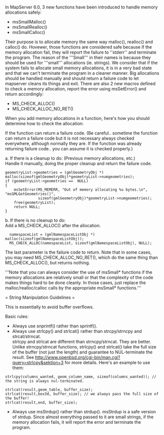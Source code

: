 In MapServer 6.0, 3 new functions have been introduced to handle memory allocations safely:                                                                                                                                                                                                                                                                                                                                                                                                                                                                                                                                                                                                                                                                                                    
                                                                                                                                                                                                                                                                                                                                                                                                                                                                                                                                                                                                                                                                                                                                                                                               
 * msSmallMalloc()                                                                                                                                                                                                                                                                                                                                                                                                                                                                                                                                                                                                                                                                                                                                                                             
 * msSmallRealloc()                                                                                                                                                                                                                                                                                                                                                                                                                                                                                                                                                                                                                                                                                                                                                                            
 * msSmallCalloc()                                                                                                                                                                                                                                                                                                                                                                                                                                                                                                                                                                                                                                                                                                                                                                             
                                                                                                                                                                                                                                                                                                                                                                                                                                                                                                                                                                                                                                                                                                                                                                                               
Their purpose is to allocate memory the same way malloc(), realloc() and calloc() do. Hovewer, those functions are considered safe because if the memory allocation fail, they will report the failure to ''stderr'' and terminate the program. The reason of the '''Small''' in their names is because they should be used for '''small''' allocations (ie. strings). We consider that if the system fails to allocate small memory allocations, it is in a very bad state and that we can't terminate the program in a cleaner manner. Big allocations should be handled manually and should return a failure code to let mapserver cleans its things and exit. There are also 2 new macros defined to check a memory allocation, report the error using msSetError() and return accordingly:
                                                                                                                                                                                                                                                                                                                                                                                                                                                                                                                                                                                                                                                                                                                                                                                               
 * MS_CHECK_ALLOC()                                                                                                                                                                                                                                                                                                                                                                                                                                                                                                                                                                                                                                                                                                                                                                            
 * MS_CHECK_ALLOC_NO_RET()                                                                                                                                                                                                                                                                                                                                                                                                                                                                                                                                                                                                                                                                                                                                                                     
                                                                                                                                                                                                                                                                                                                                                                                                                                                                                                                                                                                                                                                                                                                                                                                               
When you add memory allocations in a function, here's how you should determine how to check the allocation:                                                                                                                                                                                                                                                                                                                                                                                                                                                                                                                                                                                                                                                                                    
                                                                                                                                                                                                                                                                                                                                                                                                                                                                                                                                                                                                                                                                                                                                                                                               
If the function can return a failure code. (Be careful.. sometime the function can return a failure code but it is not necessary always checked everywhere, although normally they are. If the function was already returning failure code.. you can assume it is checked properly.)                                                                                                                                                                                                                                                                                                                                                                                                                                                                                                           
                                                                                                                                                                                                                                                                                                                                                                                                                                                                                                                                                                                                                                                                                                                                                                                               
   a. If there is a cleanup to do: (Previous memory allocations, etc.)                                                                                                                                                                                                                                                                                                                                                                                                                                                                                                                                                                                                                                                                                                                         
      Handle it manually, doing the proper cleanup and return the failure code.                                                                                                                                                                                                                                                                                                                                                                                                                                                                                                                                                                                                                                                                                                                

```                                                                                                                                                                                                                                                                                                                                                                                                                                                                                                                                                                                                                                                                                                                                                                                            
geometryList->geometries = (gmlGeometryObj *) malloc(sizeof(gmlGeometryObj)*geometryList->numgeometries);                                                                                                                                                                                                                                                                                                                                                                                                                                                                                                                                                                                                                                                                                      
if (geometryList->geometries ==  NULL)                                                                                                                                                                                                                                                                                                                                                                                                                                                                                                                                                                                                                                                                                                                                                         
{                                                                                                                                                                                                                                                                                                                                                                                                                                                                                                                                                                                                                                                                                                                                                                                              
    msSetError(MS_MEMERR, "Out of memory allocating %u bytes.\n", "msGMLGetGeometries()",                                                                                                                                                                                                                                                                                                                                                                                                                                                                                                                                                                                                                                                                                                      
               sizeof(gmlGeometryObj)*geometryList->numgeometries);                                                                                                                                                                                                                                                                                                                                                                                                                                                                                                                                                                                                                                                                                                                            
    free(geometryList);                                                                                                                                                                                                                                                                                                                                                                                                                                                                                                                                                                                                                                                                                                                                                                        
    return NULL;                                                                                                                                                                                                                                                                                                                                                                                                                                                                                                                                                                                                                                                                                                                                                                               
}                                                                                                                                                                                                                                                                                                                                                                                                                                                                                                                                                                                                                                                                                                                                                                                              
```                                                                                                                                                                                                                                                                                                                                                                                                                                                                                                                                                                                                                                                                                                                                                                                            
   b. If there is no cleanup to do:                                                                                                                                                                                                                                                                                                                                                                                                                                                                                                                                                                                                                                                                                                                                                            
      Add a MS_CHECK_ALLOC() after the allocation.                                                                                                                                                                                                                                                                                                                                                                                                                                                                                                                                                                                                                                                                                                                                             

```                                                                                                                                                                                                                                                                                                                                                                                                                                                                                                                                                                                                                                                                                                                                                                                            
  namespaceList = (gmlNamespaceListObj *) malloc(sizeof(gmlNamespaceListObj));                                                                                                                                                                                                                                                                                                                                                                                                                                                                                                                                                                                                                                                                                                                 
  MS_CHECK_ALLOC(namespaceList, sizeof(gmlNamespaceListObj), NULL);                                                                                                                                                                                                                                                                                                                                                                                                                                                                                                                                                                                                                                                                                                                            
```                                                                                                                                                                                                                                                                                                                                                                                                                                                                                                                                                                                                                                                                                                                                                                                            
                                                                                                                                                                                                                                                                                                                                                                                                                                                                                                                                                                                                                                                                                                                                                                                               
 The last parameter is the failure code to return. Note that in some cases, you may need MS_CHECK_ALLOC_NO_RET(), which do the same thing than MS_CHECK_ALLOC(), but returns nothing.                                                                                                                                                                                                                                                                                                                                                                                                                                                                                                                                                                                                          
                                                                                                                                                                                                                                                                                                                                                                                                                                                                                                                                                                                                                                                                                                                                                                                               
'''Note that you can always consider the use of  msSmall* functions if the memory allocations are relatively small or that the complexity of the code makes things hard to be done cleanly. In those cases, just replace the malloc/realloc/calloc calls by the appropriate msSmall* functions.'''                                                                                                                                                                                                                                                                                                                                                                                                                                                                                             
                                                                                                                                                                                                                                                                                                                                                                                                                                                                                                                                                                                                                                                                                                                                                                                               
= String Manipulation Guidelines =                                                                                                                                                                                                                                                                                                                                                                                                                                                                                                                                                                                                                                                                                                                                                             
                                                                                                                                                                                                                                                                                                                                                                                                                                                                                                                                                                                                                                                                                                                                                                                               
This is essentially to avoid buffer overflows.                                                                                                                                                                                                                                                                                                                                                                                                                                                                                                                                                                                                                                                                                                                                                 
                                                                                                                                                                                                                                                                                                                                                                                                                                                                                                                                                                                                                                                                                                                                                                                               
Basic rules:                                                                                                                                                                                                                                                                                                                                                                                                                                                                                                                                                                                                                                                                                                                                                                                   
                                                                                                                                                                                                                                                                                                                                                                                                                                                                                                                                                                                                                                                                                                                                                                                               
 * Always use snprintf() rather than sprintf().                                                                                                                                                                                                                                                                                                                                                                                                                                                                                                                                                                                                                                                                                                                                                
 * Always use strlcpy() and strlcat() rather than strcpy/strncpy and strcat/strncat.                                                                                                                                                                                                                                                                                                                                                                                                                                                                                                                                                                                                                                                                                                           
   strlcpy and strlcat are different than strncpy/strncat. They are better. Unlike strncpy/strncat functions, strlcpy() and strlcat() take the full size of the buffer (not just the length) and guarantee to NUL-terminate the result. See http://www.openbsd.org/cgi-bin/man.cgi?query=strlcpy&sektion=3 for more details. Here's an example to use them:                                                                                                                                                                                                                                                                                                                                                                                                                                    

```                                                                                                                                                                                                                                                                                                                                                                                                                                                                                                                                                                                                                                                                                                                                                                                            
strlcpy(columns_wanted, geom_column_name, sizeof(columns_wanted)); // the string is always nul-terminated.                                                                                                                                                                                                                                                                                                                                                                                                                                                                                                                                                                                                                                                                                     
```                                                                                                                                                                                                                                                                                                                                                                                                                                                                                                                                                                                                                                                                                                                                                                                            

```                                                                                                                                                                                                                                                                                                                                                                                                                                                                                                                                                                                                                                                                                                                                                                                            
strlcat(result,geom_table, buffer_size);                                                                                                                                                                                                                                                                                                                                                                                                                                                                                                                                                                                                                                                                                                                                                       
strlcat(result,box3d, buffer_size); // we always pass the full size of the buffer!                                                                                                                                                                                                                                                                                                                                                                                                                                                                                                                                                                                                                                                                                                             
strlcat(result,end, buffer_size);                                                                                                                                                                                                                                                                                                                                                                                                                                                                                                                                                                                                                                                                                                                                                              
```                                                                                                                                                                                                                                                                                                                                                                                                                                                                                                                                                                                                                                                                                                                                                                                            
 * Always use msStrdup() rather than strdup(). msStrdup is a safe version of strdup. Since almost everything passed to it are small strings, if the memory allocation fails, it will report the error and terminate the program.                                                                                                                                                                                                                                                                                                                                                                                                                                                                                                                                                               
                                                                                                                                                                                                                                                                                                                                                                                                                                                                                                                                                                                                                                                                                                                                                                                               


